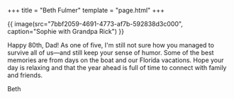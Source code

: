 +++
title = "Beth Fulmer"
template = "page.html"
+++

<div class="image-grid">
    {{ image(src="7bbf2059-4691-4773-af7b-592838d3c000", caption="Sophie with Grandpa Rick") }}
</div>

Happy 80th, Dad! As one of five, I'm still not sure how you managed to survive all of us—and still keep your sense of humor. Some of the best memories are from days on the boat and our Florida vacations. Hope your day is relaxing and that the year ahead is full of time to connect with family and friends. 

Beth
